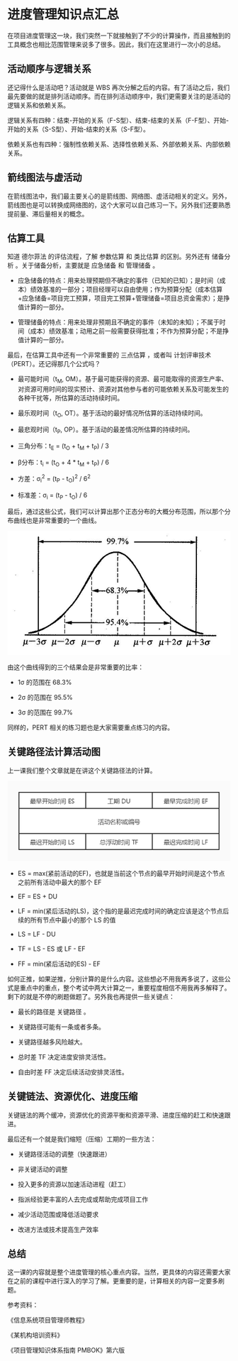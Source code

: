 # 进度管理知识点汇总

在项目进度管理这一块，我们突然一下就接触到了不少的计算操作，而且接触到的工具概念也相比范围管理来说多了很多。因此，我们在这里进行一次小的总结。

## 活动顺序与逻辑关系

还记得什么是活动吧？活动就是 WBS 再次分解之后的内容。有了活动之后，我们最先要做的就是排列活动顺序。而在排列活动顺序中，我们更需要关注的是活动的逻辑关系和依赖关系。

逻辑关系有四种：结束-开始的关系（F-S型）、结束-结束的关系（F-F型）、开始-开始的关系（S-S型）、开始-结束的关系（S-F型）。

依赖关系也有四种：强制性依赖关系、选择性依赖关系、外部依赖关系、内部依赖关系。

## 箭线图法与虚活动

在箭线图法中，我们最主要关心的是箭线图、网络图、虚活动相关的定义。另外，箭线图也是可以转换成网络图的，这个大家可以自己练习一下。另外我们还要熟悉提前量、滞后量相关的概念。

## 估算工具

知道 德尔菲法 的评估流程，了解 参数估算 和 类比估算 的区别。另外还有 储备分析 。关于储备分析，主要就是 应急储备 和 管理储备 。

- 应急储备的特点：用来处理预期但不确定的事件（已知的已知）；是时间（成本）绩效基准的一部分；项目经理可以自由使用；作为预算分配（成本估算+应急储备=项目完工预算，项目完工预算+管理储备=项目总资金需求）；是挣值计算的一部分。

- 管理储备的特点：用来处理非预期且不确定的事件（未知的未知）；不属于时间（成本）绩效基准；动用之前一般需要获得批准；不作为预算分配；不是挣值计算的一部分。

最后，在估算工具中还有一个非常重要的 三点估算 ，或者叫 计划评审技术（PERT）。还记得那几个公式吗？


- 最可能时间（t<sub>M</sub>, OM）。基于最可能获得的资源、最可能取得的资源生产率、对资源可用时间的现实预计、资源对其他参与者的可能依赖关系及可能发生的各种干扰等，所估算的活动持续时间。

- 最乐观时间（t<sub>O</sub>, OT）。基于活动的最好情况所估算的活动持续时间。

- 最悲观时间（t<sub>P</sub>, OP）。基于活动的最差情况所估算的持续时间。

- 三角分布：t<sub>E</sub> = (t<sub>O</sub> + t<sub>M</sub> + t<sub>P</sub>) / 3 

- β分布：t<sub>i</sub> = (t<sub>O</sub> + 4 * t<sub>M</sub> + t<sub>P</sub>) / 6

- 方差：σ<sub>i</sub><sup>2</sup> = (t<sub>P</sub> - t<sub>O</sub>)<sup>2</sup> / 6<sup>2</sup>

- 标准差：σ<sub>i</sub> = (t<sub>P</sub> - t<sub>O</sub>) / 6

最后，通过这些公式，我们可以计算出那个正态分布的大概分布范围，所以那个分布曲线也是非常重要的一个曲线。

![./img/523.jpg](./img/523.jpg)

由这个曲线得到的三个结果会是非常重要的比率：

- 1σ 的范围在 68.3% 

- 2σ 的范围在 95.5%

- 3σ 的范围在 99.7%

同样的，PERT 相关的练习题也是大家需要重点练习的内容。

## 关键路径法计算活动图

上一课我们整个文章就是在讲这个关键路径法的计算。

![./img/513.jpg](./img/513.jpg)

- ES = max(紧前活动的EF)，也就是当前这个节点的最早开始时间是这个节点之前所有活动中最大的那个 EF 

- EF = ES + DU

- LF = min(紧后活动的LS)，这个指的是最迟完成时间的确定应该是这个节点后续的所有节点中最小的那个 LS 的值

- LS = LF - DU

- TF = LS - ES 或 LF - EF

- FF = min(紧后活动的ES) - EF 

如何正推，如果逆推，分别计算的是什么内容。这些想必不用我再多说了，这些公式是重点中的重点，整个考试中两大计算之一，重要程度相信不用我再多解释了。剩下的就是不停的刷题做题了。另外我也再提供一些关键点：

- 最长的路径是 关键路径 。

- 关键路径可能有一条或者多条。

- 关键路径越多风险越大。

- 总时差 TF 决定进度安排灵活性。

- 自由时差 FF 决定后续活动安排灵活性。

## 关键链法、资源优化、进度压缩

关键链法的两个缓冲，资源优化的资源平衡和资源平滑、进度压缩的赶工和快速跟进。

最后还有一个就是我们缩短（压缩）工期的一些方法：

- 关键路径活动的调整（快速跟进）

- 非关键活动的调整

- 投入更多的资源以加速活动进程（赶工）

- 指派经验更丰富的人去完成或帮助完成项目工作

- 减少活动范围或降低活动要求

- 改进方法或技术提高生产效率

## 总结

这一课的内容就是整个进度管理的核心重点内容。当然，更具体的内容还需要大家在之前的课程中进行深入的学习了解。更重要的是，计算相关的内容一定要多刷题。

参考资料：

《信息系统项目管理师教程》

《某机构培训资料》

《项目管理知识体系指南 PMBOK》第六版